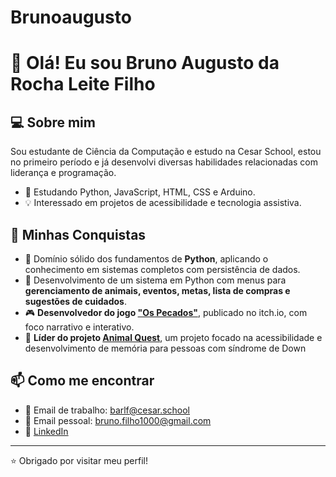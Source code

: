# Brunoaugusto

# 👋 Olá! Eu sou Bruno Augusto da Rocha Leite Filho

## 💻 Sobre mim
Sou estudante de Ciência da Computação e estudo na Cesar School, estou no primeiro período e já desenvolvi diversas habilidades relacionadas com liderança e programação.

- 📖 Estudando Python, JavaScript, HTML, CSS e Arduino.
- 💡 Interessado em projetos de acessibilidade e tecnologia assistiva.

## 🚀 Minhas Conquistas
- 🧠 Domínio sólido dos fundamentos de **Python**, aplicando o conhecimento em sistemas completos com persistência de dados.
- 📁 Desenvolvimento de um sistema em Python com menus para **gerenciamento de animais, eventos, metas, lista de compras e sugestões de cuidados**.
- 🎮 **Desenvolvedor do jogo ["Os Pecados"](https://bruno2408.itch.io/os-pecados)**, publicado no itch.io, com foco narrativo e interativo.
- 🥇 **Líder do projeto [Animal Quest](https://github.com/BrunoAU/Animal-Quest)**, um projeto focado na acessibilidade e desenvolvimento de memória para pessoas com síndrome de Down

## 📫 Como me encontrar
- 📧 Email de trabalho: barlf@cesar.school
- 📧 Email pessoal: bruno.filho1000@gmail.com
- 💼 [LinkedIn](https://www.linkedin.com/in/bruno-augusto-376946355/)

---

⭐️ Obrigado por visitar meu perfil!
